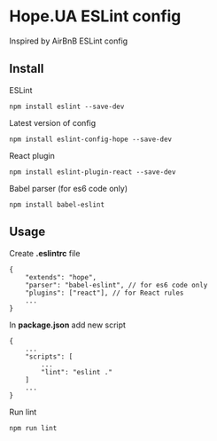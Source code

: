# Hope.UA ESLint config 
Inspired by AirBnB ESLint config

## Install
ESLint

    npm install eslint --save-dev
    
Latest version of config

    npm install eslint-config-hope --save-dev
    
React plugin

    npm install eslint-plugin-react --save-dev
    
Babel parser (for es6 code only)

    npm install babel-eslint

## Usage
Create **.eslintrc** file

    {
        "extends": "hope",
        "parser": "babel-eslint", // for es6 code only
        "plugins": ["react"], // for React rules
        ...
    }
    
In **package.json** add new script

    {
        ...
        "scripts": [
            ...
            "lint": "eslint ."
        ]
        ...
    }
    
Run lint

    npm run lint
    